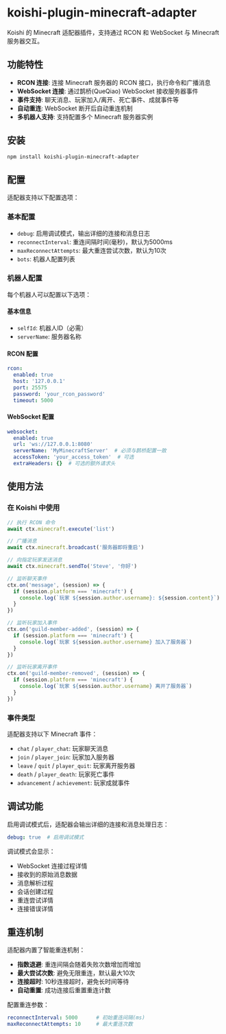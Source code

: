 # koishi-plugin-minecraft-adapter

Koishi 的 Minecraft 适配器插件，支持通过 RCON 和 WebSocket 与 Minecraft 服务器交互。

## 功能特性

- **RCON 连接**: 连接 Minecraft 服务器的 RCON 接口，执行命令和广播消息
- **WebSocket 连接**: 通过鹊桥(QueQiao) WebSocket 接收服务器事件
- **事件支持**: 聊天消息、玩家加入/离开、死亡事件、成就事件等
- **自动重连**: WebSocket 断开后自动重连机制
- **多机器人支持**: 支持配置多个 Minecraft 服务器实例

## 安装

```bash
npm install koishi-plugin-minecraft-adapter
```

## 配置

适配器支持以下配置选项：

### 基本配置
- `debug`: 启用调试模式，输出详细的连接和消息日志
- `reconnectInterval`: 重连间隔时间(毫秒)，默认为5000ms
- `maxReconnectAttempts`: 最大重连尝试次数，默认为10次
- `bots`: 机器人配置列表

### 机器人配置
每个机器人可以配置以下选项：

#### 基本信息
- `selfId`: 机器人ID（必需）
- `serverName`: 服务器名称

#### RCON 配置
```yaml
rcon:
  enabled: true
  host: '127.0.0.1'
  port: 25575
  password: 'your_rcon_password'
  timeout: 5000
```

#### WebSocket 配置
```yaml
websocket:
  enabled: true
  url: 'ws://127.0.0.1:8080'
  serverName: 'MyMinecraftServer'  # 必须与鹊桥配置一致
  accessToken: 'your_access_token'  # 可选
  extraHeaders: {}  # 可选的额外请求头
```

## 使用方法

### 在 Koishi 中使用

```typescript
// 执行 RCON 命令
await ctx.minecraft.execute('list')

// 广播消息
await ctx.minecraft.broadcast('服务器即将重启')

// 向指定玩家发送消息
await ctx.minecraft.sendTo('Steve', '你好')

// 监听聊天事件
ctx.on('message', (session) => {
  if (session.platform === 'minecraft') {
    console.log(`玩家 ${session.author.username}: ${session.content}`)
  }
})

// 监听玩家加入事件
ctx.on('guild-member-added', (session) => {
  if (session.platform === 'minecraft') {
    console.log(`玩家 ${session.author.username} 加入了服务器`)
  }
})

// 监听玩家离开事件
ctx.on('guild-member-removed', (session) => {
  if (session.platform === 'minecraft') {
    console.log(`玩家 ${session.author.username} 离开了服务器`)
  }
})
```

### 事件类型

适配器支持以下 Minecraft 事件：

- `chat` / `player_chat`: 玩家聊天消息
- `join` / `player_join`: 玩家加入服务器
- `leave` / `quit` / `player_quit`: 玩家离开服务器
- `death` / `player_death`: 玩家死亡事件
- `advancement` / `achievement`: 玩家成就事件

## 调试功能

启用调试模式后，适配器会输出详细的连接和消息处理日志：

```yaml
debug: true  # 启用调试模式
```

调试模式会显示：
- WebSocket 连接过程详情
- 接收到的原始消息数据
- 消息解析过程
- 会话创建过程
- 重连尝试详情
- 连接错误详情

## 重连机制

适配器内置了智能重连机制：

- **指数退避**: 重连间隔会随着失败次数增加而增加
- **最大尝试次数**: 避免无限重连，默认最大10次
- **连接超时**: 10秒连接超时，避免长时间等待
- **自动重置**: 成功连接后重置重连计数

配置重连参数：

```yaml
reconnectInterval: 5000      # 初始重连间隔(ms)
maxReconnectAttempts: 10     # 最大重连次数
```
